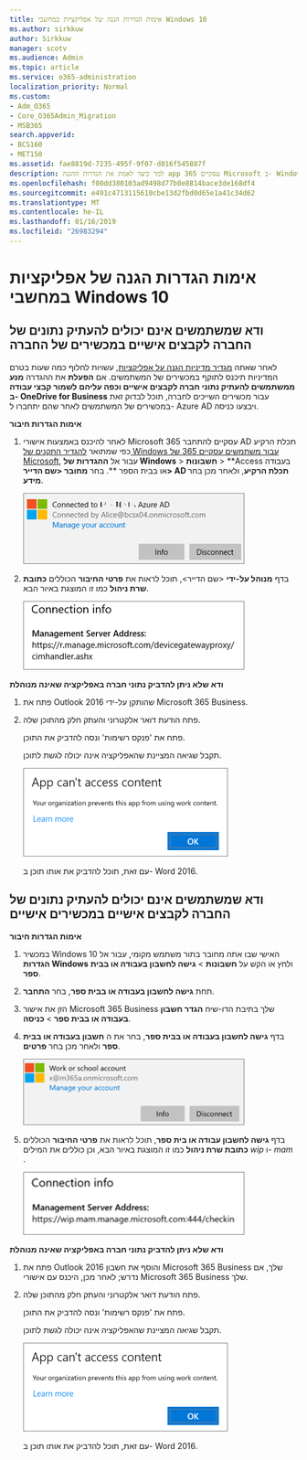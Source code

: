 ```yaml
---
title: אימות הגדרות הגנה של אפליקציות במחשבי Windows 10
ms.author: sirkkuw
author: Sirkkuw
manager: scotv
ms.audience: Admin
ms.topic: article
ms.service: o365-administration
localization_priority: Normal
ms.custom:
- Adm_O365
- Core_O365Admin_Migration
- MSB365
search.appverid:
- BCS160
- MET150
ms.assetid: fae8819d-7235-495f-9f07-d016f545887f
description: למד כיצד לאמת את הגדרות ההגנה app עסקיים 365 Microsoft ב- Windows 10 התקנים.
ms.openlocfilehash: f00dd380103ad9498d77b0e8814bace3de168df4
ms.sourcegitcommit: e491c4713115610cbe13d2fbd0d65e1a41c34d62
ms.translationtype: MT
ms.contentlocale: he-IL
ms.lasthandoff: 01/16/2019
ms.locfileid: "26983294"
---
```

# <a name="validate-app-protection-settings-on-windows-10-pcs"></a>אימות הגדרות הגנה של אפליקציות במחשבי Windows 10

## <a name="verify-that-users-cannot-copy-company-data-to-personal-files-on-corporate-devices"></a>ודא שמשתמשים אינם יכולים להעתיק נתונים של החברה לקבצים אישיים במכשירים של החברה

לאחר שאתה [מגדיר מדיניות הגנה על אפליקציות](protection-settings-for-windows-10-devices.md), עשויות לחלוף כמה שעות בטרם המדיניות תיכנס לתוקף במכשירים של המשתמשים. אם **הפעלת** את ההגדרה **מנע ממשתמשים להעתיק נתוני חברה לקבצים אישיים וכפה עליהם לשמור קבצי עבודה ב- OneDrive for Business** עבור מכשירים השייכים לחברה, תוכל לבדוק זאת במכשירים של המשתמשים לאחר שהם יתחברו ל- Azure AD ויבצעו כניסה. 
  
 **אימות הגדרות חיבור**
  
1. לאחר להיכנס באמצעות אישורי Microsoft 365 עסקיים להתחבר AD תכלת הרקיע כפי שמתואר [להגדיר התקנים של Windows עבור משתמשים עסקיים 365 של Microsoft](set-up-windows-devices.md), עבור אל **ההגדרות של Windows** \> **חשבונות** \> **Access בעבודה או בבית הספר **. בחר **מחובר \<שם הדייר\> AD תכלת הרקיע**, ולאחר מכן בחר **מידע**.
    
    ![Click or tap Info on the Connected to Azure AD dialog.](media/a36ede2b-d1a0-4d4e-8ea7-af39b4b63890.png)
  
2. בדף **מנוהל על-ידי** \<שם הדייר\>, תוכל לראות את **פרטי החיבור** הכוללים **כתובת שרת ניהול** כמו זו המוצגת באיור הבא. 
    
    ![Managed by page shows connection info of the device manager URL.](media/47515a8e-2d0c-4bea-99f0-6b2545b88a11.png)
  
 **ודא שלא ניתן להדביק נתוני חברה באפליקציה שאינה מנוהלת**
  
1. פתח את Outlook 2016 שהותקן על-ידי Microsoft 365 Business.
    
2. פתח הודעת דואר אלקטרוני והעתק חלק מהתוכן שלה.
    
    פתח את 'פנקס רשימות' ונסה להדביק את התוכן.
    
    תקבל שגיאה המציינת שהאפליקציה אינה יכולה לגשת לתוכן.
    
    ![A dialog that states app can't access content when you paste into an unmanaged app.](media/5e82b154-cf2f-43c8-ae80-b45d8ad80e56.png)
  
    עם זאת, תוכל להדביק את אותו תוכן ב- Word 2016.
    
## <a name="verify-that-users-cannot-copy-company-data-to-personal-files-on-personal-devices"></a>ודא שמשתמשים אינם יכולים להעתיק נתונים של החברה לקבצים אישיים במכשירים אישיים

 **אימות הגדרות חיבור**
  
1. במכשיר Windows 10 האישי שבו אתה מחובר בתור משתמש מקומי, עבור אל **הגדרות Windows** ולחץ או הקש על **חשבונות** \> **גישה לחשבון בעבודה או בבית ספר**.
    
2. תחת **גישה לחשבון בעבודה או בבית ספר**, בחר **התחבר**.
    
3. הזן את אישור Microsoft 365 Business שלך בתיבת הדו-שיח **הגדר חשבון בעבודה או בבית ספר** \> **כניסה**.
    
4. בדף **גישה לחשבון בעבודה או בבית ספר**, בחר את ה **חשבון בעבודה או בבית ספר** ולאחר מכן בחר **פרטים**.
    
    ![Click or tap Info on the Work or school account dalog.](media/63bd8b32-cb32-4afa-8ce0-6070ac403abc.png)
  
5. בדף **גישה לחשבון עבודה או בית ספר**, תוכל לראות את **פרטי החיבור** הכוללים **כתובת שרת ניהול** כמו זו המוצגת באיור הבא, וכן כוללים את המילים  *wip*  ו-  *mam*  . 
    
    ![Managed by page shows connection info URL that includes the words mam and wpi.](media/abd4eaf4-44fa-4538-a3e8-1e0d331dfe1e.png)
  
 **ודא שלא ניתן להדביק נתוני חברה באפליקציה שאינה מנוהלת**
  
1. פתח את Outlook 2016 והוסף את חשבון Microsoft 365 Business שלך, אם נדרש; לאחר מכן, היכנס עם אישורי Microsoft 365 Business שלך.
    
2. פתח הודעת דואר אלקטרוני והעתק חלק מהתוכן שלה.
    
    פתח את 'פנקס רשימות' ונסה להדביק את התוכן.
    
    תקבל שגיאה המציינת שהאפליקציה אינה יכולה לגשת לתוכן.
    
    ![A dialog that states app can't access content when you paste into an unmanaged app.](media/5e82b154-cf2f-43c8-ae80-b45d8ad80e56.png)
  
    עם זאת, תוכל להדביק את אותו תוכן ב- Word 2016.
    

